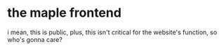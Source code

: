 # the maple frontend
i mean, this is public, plus, this isn't critical for the website's function, so who's gonna care?
